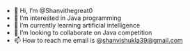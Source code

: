 - 👋 Hi, I’m @Shanvithegreat0
- 👀 I’m interested in Java programming 
- 🌱 I’m currently learning artificial intelligence 
- 💞️ I’m looking to collaborate on Java competition 
- 📫 How to reach me email is @shanvishukla39@gmail.com 

<!---
Shanvithegreat0/Shanvithegreat0 is a ✨ special ✨ repository because its `README.md` (this file) appears on your GitHub profile.
You can click the Preview link to take a look at your changes.
--->
